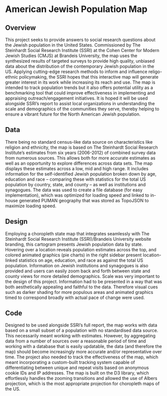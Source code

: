 # American Jewish Population Map

## Overview
This project seeks to provide answers to social research questions about the Jewish population in the United States. Commissioned by The Steinhardt Social Research Institute (SSRI) at the Cohen Center for Modern Jewish Studies (CMJS) at Brandeis University, the map uses the synthesized results of targeted surveys to provide high quality, unbiased data about the distribution of the contemporary Jewish population in the US. Applying cutting-edge research methods to inform and influence religo-ethnic policymaking, the SSRI hopes that this interactive map will generate greater interest in its work while increasing its reach and use. The map is intended to track population trends but it also offers potential utility as a benchmarking tool that could improve effectiveness in implementing and appraising outreach/engagement initiatives. It is hoped it will be used alongside SSRI’s report to assist local organizations in understanding the scale and demographics of the communities they serve, thereby helping to ensure a vibrant future for the North American Jewish population.

## Data
There being no standard census-like data source on characteristics like religion and ethnicity, the map is based on The Steinhardt Social Research Institute’s estimates from six years (2006-2012) of combined survey data from numerous sources. This allows both for more accurate estimates as well as an opportunity to explore differences across data sets. The map displays these estimates across a low, mid and high range. It includes information for the self-identified Jewish population broken down by age, education and race – comparing these with statistics for the total US population by country, state, and county – as well as institutions and synagogues. The data was used to create a file database (for easy implementation), which was optimized for loading speed and linked to in-house generated PUMAN geography that was stored as TopoJSON to maximize loading speed.

## Design
Employing a choropleth state map that integrates seamlessly with The Steinhardt Social Research Institute (SSRI)/Brandeis University website branding, this cartogram presents Jewish population data by state. Hovering over a location reveals population estimates across the top, and colored animated graphics (pie charts) in the right sidebar present location-linked statistics on age, education, and race as against the total US population. Information on Jewish institutions and synagogues is also provided and users can easily zoom back and forth between state and county views for more detailed demographics. Scale was very important to the design of this project. Information had to be presented in a way that was both aesthetically appealing and faithful to the data. Therefore visual cues such as darker shading for more populous areas and animated graphics timed to correspond broadly with actual pace of change were used.

## Code
Designed to be used alongside SSRI’s full report, the map works with data based on a small subset of a population with no standardised data source. This necessarily meant working with estimates. However, by aggregating data from a number of sources over a reasonable period of time and working with a database that is easily updatable, the data (and therefore the map) should become increasingly more accurate and/or representative over time. The project also needed to track the effectiveness of the map, which meant incorporating a custom-built tracking system capable of differentiating between unique and repeat visits based on anonymous cookie IDs and IP addresses. The map is built on the D3 library, which effortlessly handles the zooming transitions and allowed the use of Albers projection, which is the most appropriate projection for choropleth maps of the US.
